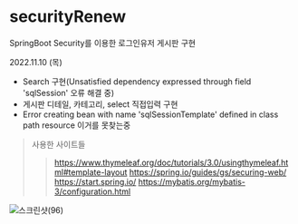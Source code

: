 # securityRenew
SpringBoot Security를 이용한 로그인유저 게시판 구현

2022.11.10 (목)
- Search 구현(Unsatisfied dependency expressed through field 'sqlSession' 오류 해결 중)
- 게시판 디테일, 카테고리, select 직접입력 구현
- Error creating bean with name 'sqlSessionTemplate' defined in class path resource 이거를 못찾는중

> 사용한 사이트들
>> https://www.thymeleaf.org/doc/tutorials/3.0/usingthymeleaf.html#template-layout
>> https://spring.io/guides/gs/securing-web/
>> https://start.spring.io/
>> https://mybatis.org/mybatis-3/configuration.html




![스크린샷(96)](https://user-images.githubusercontent.com/113007878/202102503-c978997d-4f45-4096-8ec5-ba0814313ba9.png)
